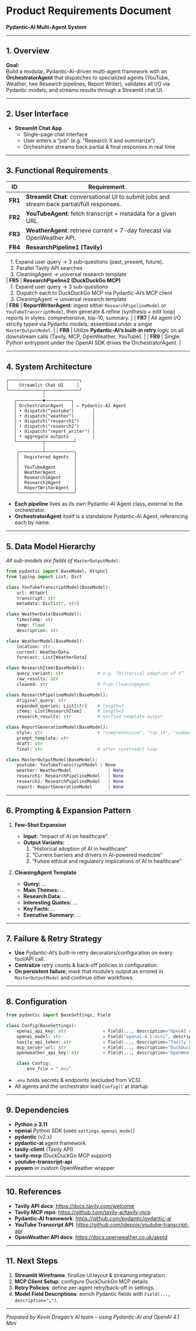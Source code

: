 # Product Requirements Document  
**Pydantic-AI Multi-Agent System**

---

## 1. Overview

**Goal:**  
Build a modular, Pydantic-AI-driven multi-agent framework with an **OrchestratorAgent** that dispatches to specialized agents (YouTube, Weather, two Research pipelines, Report Writer), validates all I/O via Pydantic models, and streams results through a Streamlit chat UI.

---

## 2. User Interface  
- **Streamlit Chat App**  
  - Single-page chat interface  
  - User enters a “job” (e.g. “Research X and summarize”)  
  - Orchestrator streams back partial & final responses in real time  

---

## 3. Functional Requirements  

| ID    | Requirement                                                                                                                                     |
|-------|-------------------------------------------------------------------------------------------------------------------------------------------------|
| **FR1** | **Streamlit Chat**: conversational UI to submit jobs and stream back partial/full responses.                                                  |
| **FR2** | **YouTubeAgent**: fetch transcript + metadata for a given URL.                                                                                |
| **FR3** | **WeatherAgent**: retrieve current + 7-day forecast via OpenWeather API.                                                                      |
| **FR4** | **ResearchPipeline1 (Tavily)**  
&nbsp;&nbsp;&nbsp;1. Expand user query → 3 sub-questions (past, present, future).  
&nbsp;&nbsp;&nbsp;2. Parallel Tavily API searches  
&nbsp;&nbsp;&nbsp;3. CleaningAgent → universal research template  
| **FR5** | **ResearchPipeline2 (DuckDuckGo MCP)**  
&nbsp;&nbsp;&nbsp;1. Expand user query → 3 sub-questions  
&nbsp;&nbsp;&nbsp;2. Dispatch each to DuckDuckGo MCP via Pydantic-AI’s MCP client  
&nbsp;&nbsp;&nbsp;3. CleaningAgent → universal research template  
| **FR6** | **ReportWriterAgent**: ingest either `ResearchPipelineModel` or `YouTubeTranscriptModel`, then generate & refine (synthesis + edit loop) reports in styles: comprehensive, top-10, summary. |
| **FR7** | All agent I/O strictly typed via Pydantic models; assembled under a single `MasterOutputModel`.                                               |
| **FR8** | Utilize **Pydantic-AI’s built-in retry** logic on all downstream calls (Tavily, MCP, OpenWeather, YouTube).                                 |
| **FR9** | Single Python entrypoint under the OpenAI SDK drives the OrchestratorAgent.                                                                  |

---

## 4. System Architecture

```
┌───────────────────────────┐
│    Streamlit Chat UI     │
└─────────────┬─────────────┘
              │
   ┌──────────▼──────────┐
   │ OrchestratorAgent   │ ← Pydantic-AI Agent
   │ • dispatch("youtube")       │
   │ • dispatch("weather")       │
   │ • dispatch("research1")     │
   │ • dispatch("research2")     │
   │ • dispatch("report_writer") │
   │ • aggregate outputs         │
   └──────────┬───────────┘
              │
    ┌─────────┴───────────┐
    │  Registered Agents  │
    │                     │
    │  YouTubeAgent       │
    │  WeatherAgent       │
    │  Research1Agent     │
    │  Research2Agent     │
    │  ReportWriterAgent  │
    └─────────────────────┘
```

- **Each pipeline** lives as its own Pydantic-AI Agent class, external to the orchestrator.  
- **OrchestratorAgent** itself is a standalone Pydantic-AI Agent, referencing each by name.

---

## 5. Data Model Hierarchy  

_All sub-models are fields of_ `MasterOutputModel`:

```python
from pydantic import BaseModel, HttpUrl
from typing import List, Dict

class YouTubeTranscriptModel(BaseModel):
    url: HttpUrl
    transcript: str
    metadata: Dict[str, str]

class WeatherData(BaseModel):
    timestamp: str
    temp: float
    description: str

class WeatherModel(BaseModel):
    location: str
    current: WeatherData
    forecast: List[WeatherData]

class ResearchItem(BaseModel):
    query_variant: str             # e.g. “Historical adoption of X”
    raw_results: str
    cleaned: str                   # from CleaningAgent

class ResearchPipelineModel(BaseModel):
    original_query: str
    expanded_queries: List[str]    # length=3
    items: List[ResearchItem]      # length=3
    research_results: str          # unified template output

class ReportGenerationModel(BaseModel):
    style: str                     # "comprehensive", "top_10", "summary"
    prompt_template: str
    draft: str
    final: str                     # after synth+edit loop

class MasterOutputModel(BaseModel):
    youtube: YouTubeTranscriptModel | None
    weather: WeatherModel              | None
    research1: ResearchPipelineModel   | None
    research2: ResearchPipelineModel   | None
    report: ReportGenerationModel      | None
```

---

## 6. Prompting & Expansion Pattern

1. **Few-Shot Expansion**  
   - **Input:** “Impact of AI on healthcare”  
   - **Output Variants:**  
     1. “Historical adoption of AI in healthcare”  
     2. “Current barriers and drivers in AI-powered medicine”  
     3. “Future ethical and regulatory implications of AI in healthcare”

2. **CleaningAgent Template**  
   - **Query:** …  
   - **Main Themes:** …  
   - **Research Data:** …  
   - **Interesting Quotes:** …  
   - **Key Facts:** …  
   - **Executive Summary:** …

---

## 7. Failure & Retry Strategy

- **Use** Pydantic-AI’s built-in retry decorators/configuration on every tool/API call.  
- **Centralize** retry counts & back-off policies in configuration.  
- **On persistent failure**, mark that module’s output as errored in `MasterOutputModel` and continue other workflows.

---

## 8. Configuration

```python
from pydantic import BaseSettings, Field

class Config(BaseSettings):
    openai_api_key: str              = Field(..., description="OpenAI API key")
    openai_model: str                = Field("openai-4.1-mini", description="Default LLM model")
    tavily_api_token: str            = Field(..., description="Tavily API token")
    mcp_server_url: str              = Field(..., description="DuckDuckGo MCP server URL")
    openweather_api_key: str         = Field(..., description="OpenWeather API key")

    class Config:
        env_file = ".env"
```
- `.env` holds secrets & endpoints (excluded from VCS).  
- All agents and the orchestrator load `Config()` at startup.

---

## 9. Dependencies

- **Python ≥ 3.11**  
- **openai** Python SDK (uses `settings.openai_model`)  
- **pydantic** (v2.x)  
- **pydantic-ai** agent framework  
- **tavily-client** (Tavily API)  
- **tavily-mcp** (DuckDuckGo MCP support)  
- **youtube-transcript-api**  
- **pyowm** or custom OpenWeather wrapper  

---

## 10. References

- **Tavily API docs**: https://docs.tavily.com/welcome  
- **Tavily MCP repo**: https://github.com/tavily-ai/tavily-mcp  
- **Pydantic-AI framework**: https://github.com/pydantic/pydantic-ai  
- **YouTube Transcript API**: https://github.com/jdepoix/youtube-transcript-api  
- **OpenWeather API docs**: https://docs.openweather.co.uk/appid  

---

## 11. Next Steps

1. **Streamlit Wireframe**: finalize UI layout & streaming integration.  
2. **MCP Client Setup**: configure DuckDuckGo MCP details.  
3. **Retry Policies**: define per-agent retry/back-off in settings.  
4. **Model Field Descriptions**: enrich Pydantic fields with `Field(..., description="…")`.  

---

*Prepared by Kevin Dragan’s AI team – using Pydantic-AI and OpenAI 4.1 Mini*  
